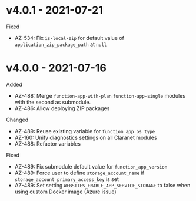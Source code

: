 # v4.0.1 - 2021-07-21

Fixed
  * AZ-534: Fix `is-local-zip` for default value of `application_zip_package_path` at `null`

# v4.0.0 - 2021-07-16

Added
  * AZ-488: Merge `function-app-with-plan`  `function-app-single` modules with the second as submodule.
  * AZ-486: Allow deploying ZIP packages

Changed
  * AZ-489: Reuse existing variable for `function_app_os_type`
  * AZ-160: Unify diagnostics settings on all Claranet modules
  * AZ-488: Refactor variables

Fixed
  * AZ-489: Fix submodule default value for `function_app_version`
  * AZ-489: Force user to define `storage_account_name` if `storage_account_primary_access_key` is set
  * AZ-489: Set setting `WEBSITES_ENABLE_APP_SERVICE_STORAGE` to false when using custom Docker image (Azure issue)
